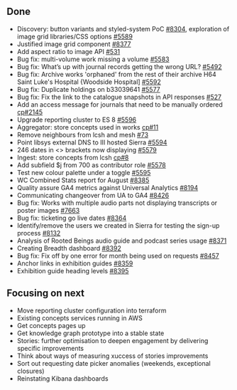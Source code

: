 ## Done
-	Discovery: button variants and styled-system PoC [#8304](https://github.com/wellcomecollection/wellcomecollection.org/issues/8304), exploration of image grid libraries/CSS options [#5589](https://github.com/wellcomecollection/platform/issues/5589)
-	Justified image grid component [#8377](https://github.com/wellcomecollection/wellcomecollection.org/issues/8377)
-	Add aspect ratio to image API [#531](https://github.com/wellcomecollection/catalogue-api/issues/531)
-	Bug fix: multi-volume work missing a volume [#5583](https://github.com/wellcomecollection/platform/issues/5583)
-	Bug fix: What’s up with journal records getting the wrong URL? [#5492](https://github.com/wellcomecollection/platform/issues/5492)
-	Bug fix: Archive works 'orphaned' from the rest of their archive H64 Saint Luke's Hospital {Woodside Hospital] [#5592](https://github.com/wellcomecollection/platform/issues/5592)
-	Bug fix: Duplicate holdings on b33039641 [#5577](https://github.com/wellcomecollection/platform/issues/5577)
-	Bug fix: Fix the link to the catalogue snapshots in API responses [#527](https://github.com/wellcomecollection/catalogue-api/issues/527)
-	Add an access message for journals that need to be manually ordered [cp#2145](https://github.com/wellcomecollection/catalogue-pipeline/issues/2145)
-	Upgrade reporting cluster to ES 8 [#5596](https://github.com/wellcomecollection/platform/issues/5596)
-	Aggregator: store concepts used in works [cp#11](https://github.com/wellcomecollection/concepts-pipeline/issues/11)
-	Remove neighbours from lcsh and mesh [#73](https://github.com/wellcomecollection/knowledge-graph/issues/73)
-	Point libsys external DNS to III hosted Sierra [#5594](https://github.com/wellcomecollection/platform/issues/5594)
-	246 dates in <> brackets now displaying [#5579](https://github.com/wellcomecollection/platform/issues/5579)
-	Ingest: store concepts from lcsh [cp#8](https://github.com/wellcomecollection/concepts-pipeline/issues/8)
-	Add subfield $j from 700 as contributor role [#5578](https://github.com/wellcomecollection/platform/issues/5578)
-	Test new colour palette under a toggle [#5595](https://github.com/wellcomecollection/platform/issues/5595)
-	WC Combined Stats report for August [#8385](https://github.com/wellcomecollection/wellcomecollection.org/issues/8385)
-	Quality assure GA4 metrics against Universal Analytics [#8194](https://github.com/wellcomecollection/wellcomecollection.org/issues/8194)
-	Communicating changeover from UA to GA4 [#8426](https://github.com/wellcomecollection/wellcomecollection.org/issues/8426)
-	Bug fix: Works with multiple audio parts not displaying transcripts or poster images [#7663](https://github.com/wellcomecollection/wellcomecollection.org/issues/7663)
-	Bug fix: ticketing go live dates [#8364](https://github.com/wellcomecollection/wellcomecollection.org/issues/8364)
-	Identify/remove the users we created in Sierra for testing the sign-up process [#8132](https://github.com/wellcomecollection/wellcomecollection.org/issues/8132)
-	Analysis of Rooted Beings audio guide and podcast series usage [#8371](https://github.com/wellcomecollection/wellcomecollection.org/issues/8371)
-	Creating Breadth dashboard [#8392](https://github.com/wellcomecollection/wellcomecollection.org/issues/8392)
-	Bug fix: Fix off by one error for month being used on requests [#8457](https://github.com/wellcomecollection/wellcomecollection.org/issues/8457)
-	Anchor links in exhibition guides [#8359](https://github.com/wellcomecollection/wellcomecollection.org/issues/8359)
-	Exhibition guide heading levels [#8395](https://github.com/wellcomecollection/wellcomecollection.org/issues/8395)


## Focusing on next
-	Move reporting cluster configuration into terraform
-	Existing concepts services running in AWS
-	Get concepts pages up
-	Get knowledge graph prototype into a stable state
-	Stories: further optimisation to deepen engagement by delivering specific improvements
-	Think about ways of measuring xuccess of stories improvements
-	Sort out requesting date picker anomalies (weekends, exceptional closures)
-	Reinstating Kibana dashboards
